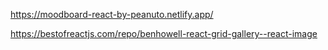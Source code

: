 https://moodboard-react-by-peanuto.netlify.app/

https://bestofreactjs.com/repo/benhowell-react-grid-gallery--react-image
